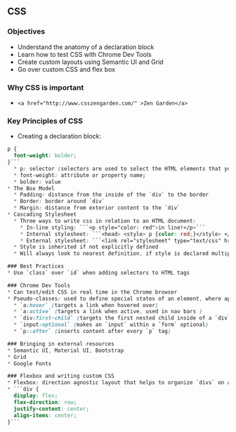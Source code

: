 ## CSS

### Objectives
* Understand the anatomy of a declaration block
* Learn how to test CSS with Chrome Dev Tools
* Create custom layouts using Semantic UI and Grid
* Go over custom CSS and flex box

### Why CSS is important
* ```<a href="http://www.csszengarden.com/" >Zen Garden</a>```

### Key Principles of CSS
* Creating a declaration block:
```css
p {
  font-weight: bolder;
}```
  * p: selector (selectors are used to select the HTML elements that you want to style);
  * font-weight: attribute or property name;
  * bolder: value
* The Box Model
  * Padding: distance from the inside of the `div` to the border
  * Border: border around `div`
  * Margin: distance from exterior content to the `div`
* Cascading Stylesheet
  * Three ways to write css in relation to an HTML document:
    * In-line styling: ```<p style="color: red">in line!</p>```
    * Internal stylesheet: ```<head> <style> p {color: red;}</style> </head>```
    * External stylesheet: ```<link rel="stylesheet" type="text/css" href="./style.css"/>```
  * Style is inherited if not explicitly defined
  * Will always look to nearest definition, if style is declared multiple times.

### Best Practices
* Use `class` over `id` when adding selectors to HTML tags

### Chrome Dev Tools
* Can test/edit CSS in real time in the Chrome browser
* Pseudo-classes: used to define special states of an element, where applicable
  * `a:hover` (targets a link when hovered over)
  * `a:active` (targets a link when active, used in nav bars )
  * `div:first-child` (targets the first nested child inside of a `div` )
  * `input:optional` (makes an `input` within a `form` optional)
  * `p::after` (inserts content after every `p` tag)

### Bringing in external resources
* Semantic UI, Material UI, Bootstrap
* Grid
* Google Fonts

### Flexbox and writing custom CSS
* Flexbox: direction agnostic layout that helps to organize `divs` on a page.
* ```div {
  display: flex;
  flex-direction: row;
  justify-content: center;
  align-items: center;
}```

